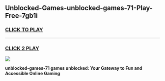 
## Unblocked-Games-unblocked-games-71-Play-Free-7gb1i
<h3>
<a href="https://premium76.site?title=unblocked-games-71&ref=12A">CLICK TO PLAY</a></h3>
<hr>

<h3>
<a href="https://premium76.site?title=unblocked-games-71&ref=12A">CLICK 2 PLAY</a>
  
</h3>

<a href="https://premium76.site?title=unblocked-games-71&ref=12A"><img src="https://clearcache.store/games.png"></a>


**unblocked-games-71 games unblocked: Your Gateway to Fun and Accessible Online Gaming**
